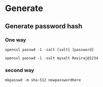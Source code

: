 # Generate

## Generate password hash

### One way

```text
openssl passwd -1 -salt [salt] [password]

openssl passwd -1 -salt mysalt Raviraj@1234
```

### second way

```text
mkpasswd -m sha-512 newpasswordhere
```



